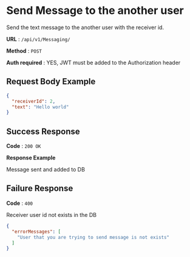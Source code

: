 # Send Message to the another user

Send the text message to the another user with the receiver id.

**URL** : `/api/v1/Messaging/`

**Method** : `POST`

**Auth required** : YES, JWT must be added to the Authorization header

## Request Body Example

```json
{
  "receiverId": 2,
  "text": "Hello world"
}
```   

## Success Response   

**Code** : `200 OK`

**Response Example**

Message sent and added to DB

## Failure Response 

**Code** : `400`

Receiver user id not exists in the DB

```json
{
  "errorMessages": [
    "User that you are trying to send message is not exists"
  ]
}
```